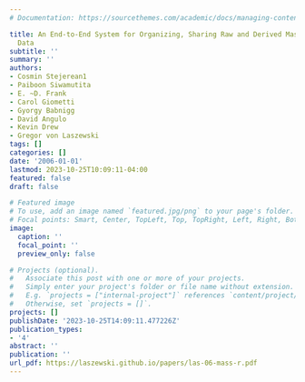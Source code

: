 ```yaml
---
# Documentation: https://sourcethemes.com/academic/docs/managing-content/

title: An End-to-End System for Organizing, Sharing Raw and Derived Mass Spectrometry
  Data
subtitle: ''
summary: ''
authors:
- Cosmin Stejerean1
- Paiboon Siwamutita
- E. ~D. Frank
- Carol Giometti
- Gyorgy Babnigg
- David Angulo
- Kevin Drew
- Gregor von Laszewski
tags: []
categories: []
date: '2006-01-01'
lastmod: 2023-10-25T10:09:11-04:00
featured: false
draft: false

# Featured image
# To use, add an image named `featured.jpg/png` to your page's folder.
# Focal points: Smart, Center, TopLeft, Top, TopRight, Left, Right, BottomLeft, Bottom, BottomRight.
image:
  caption: ''
  focal_point: ''
  preview_only: false

# Projects (optional).
#   Associate this post with one or more of your projects.
#   Simply enter your project's folder or file name without extension.
#   E.g. `projects = ["internal-project"]` references `content/project/deep-learning/index.md`.
#   Otherwise, set `projects = []`.
projects: []
publishDate: '2023-10-25T14:09:11.477226Z'
publication_types:
- '4'
abstract: ''
publication: ''
url_pdf: https://laszewski.github.io/papers/las-06-mass-r.pdf
---
```

